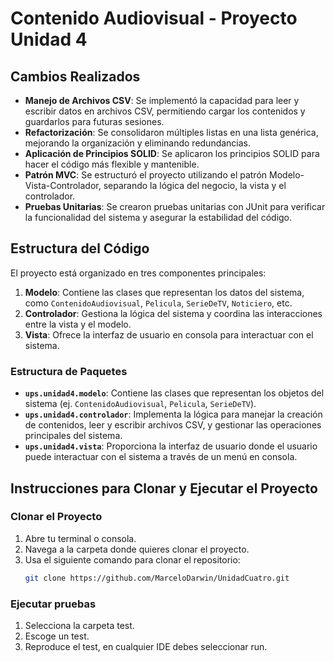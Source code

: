 # **Contenido Audiovisual - Proyecto Unidad 4**

## **Cambios Realizados**
- **Manejo de Archivos CSV**: Se implementó la capacidad para leer y escribir datos en archivos CSV, permitiendo cargar los contenidos y guardarlos para futuras sesiones.
- **Refactorización**: Se consolidaron múltiples listas en una lista genérica, mejorando la organización y eliminando redundancias.
- **Aplicación de Principios SOLID**: Se aplicaron los principios SOLID para hacer el código más flexible y mantenible.
- **Patrón MVC**: Se estructuró el proyecto utilizando el patrón Modelo-Vista-Controlador, separando la lógica del negocio, la vista y el controlador.
- **Pruebas Unitarias**: Se crearon pruebas unitarias con JUnit para verificar la funcionalidad del sistema y asegurar la estabilidad del código.

## **Estructura del Código**
El proyecto está organizado en tres componentes principales:

1. **Modelo**: Contiene las clases que representan los datos del sistema, como `ContenidoAudiovisual`, `Pelicula`, `SerieDeTV`, `Noticiero`, etc.
2. **Controlador**: Gestiona la lógica del sistema y coordina las interacciones entre la vista y el modelo.
3. **Vista**: Ofrece la interfaz de usuario en consola para interactuar con el sistema.

### **Estructura de Paquetes**
- **`ups.unidad4.modelo`**: Contiene las clases que representan los objetos del sistema (ej. `ContenidoAudiovisual`, `Pelicula`, `SerieDeTV`).
- **`ups.unidad4.controlador`**: Implementa la lógica para manejar la creación de contenidos, leer y escribir archivos CSV, y gestionar las operaciones principales del sistema.
- **`ups.unidad4.vista`**: Proporciona la interfaz de usuario donde el usuario puede interactuar con el sistema a través de un menú en consola.

## **Instrucciones para Clonar y Ejecutar el Proyecto**

### **Clonar el Proyecto**
1. Abre tu terminal o consola.
2. Navega a la carpeta donde quieres clonar el proyecto.
3. Usa el siguiente comando para clonar el repositorio:
   ```bash
   git clone https://github.com/MarceloDarwin/UnidadCuatro.git
### **Ejecutar pruebas**
1. Selecciona la carpeta test.
2. Escoge un test.
3. Reproduce el test, en cualquier  IDE debes seleccionar run.
